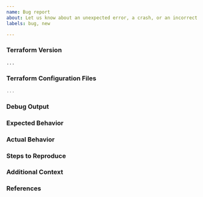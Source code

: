 ```yaml
---
name: Bug report
about: Let us know about an unexpected error, a crash, or an incorrect behavior.
labels: bug, new

---
```


<!--
Hi there,

Thank you for opening an issue. Please note that we try to keep the Terraform issue tracker reserved for bug reports and feature requests. For general usage questions, please see: https://www.terraform.io/community.html.

If your issue relates to Terraform Cloud/Enterprise, please contact tf-cloud@hashicorp.support.
If your issue relates to a specific Terraform provider, please open it in the provider's own repository. The index of providers is at https://registry.terraform.io/browse/providers.

To fix problems, we need clear reproduction cases - we need to be able to see it happen locally. A reproduction case is ideally something a Terraform Core engineer can git-clone or copy-paste and run immediately, without inventing any details or context. 

* A short example can be directly copy-pasteable; longer examples should be in separate git repositories, especially if multiple files are needed
* Please include all needed context. For example, if you figured out that an expression can cause a crash, put the expression in a variable definition or a resource
* Set defaults on (or omit) any variables. The person reproducing it should not need to invent variable settings
* If multiple steps are required, such as running terraform twice, consider scripting it in a simple shell script. Providing a script can be easier than explaining what changes to make to the config between runs.
* Omit any unneeded complexity: remove variables, conditional statements, functions, modules, providers, and resources that are not needed to trigger the bug
* When possible, use the [null resource](https://www.terraform.io/docs/providers/null/resource.html) provider rather than a real provider in order to minimize external dependencies. We know this isn't always feasible. The Terraform Core team doesn't have deep domain knowledge in every provider, or access to every cloud platform for reproduction cases.

-->

### Terraform Version
<!---
Run `terraform version` to show the version, and paste the result between the ``` marks below.

If you are not running the latest version of Terraform, please try upgrading because your issue may have already been fixed.
-->

```
...
```

### Terraform Configuration Files
<!--
Paste the relevant parts of your Terraform configuration between the ``` marks below.

For Terraform configs larger than a few resources, or that involve multiple files, please make a GitHub repository that we can clone, rather than copy-pasting multiple files in here. For security, you can also encrypt the files using our GPG public key at https://www.hashicorp.com/security.
-->

```terraform
...
```

### Debug Output
<!--
Full debug output can be obtained by running Terraform with the environment variable `TF_LOG=trace`. Please create a GitHub Gist containing the debug output. Please do _not_ paste the debug output in the issue, since debug output is long.

Debug output may contain sensitive information. Please review it before posting publicly, and if you are concerned feel free to encrypt the files using the HashiCorp security public key.
-->

### Expected Behavior
<!--
What should have happened?
-->

### Actual Behavior
<!--
What actually happened?
-->

### Steps to Reproduce
<!--
Please list the full steps required to reproduce the issue, for example:
1. `terraform init`
2. `terraform apply`
-->

### Additional Context
<!--
Are there anything atypical about your situation that we should know? For example: is Terraform running in a wrapper script or in a CI system? Are you passing any unusual command line options or environment variables to opt-in to non-default behavior?
-->

### References
<!--
Are there any other GitHub issues (open or closed) or Pull Requests that should be linked here? For example:

- #6017

-->
